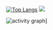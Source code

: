[![Top Langs](https://github-readme-stats.vercel.app/api/top-langs/?username=blockkwork&layout=donut&theme=highcontrast)](https://github.com/anuraghazra/github-readme-stats) ![](https://leetcard.jacoblin.cool/blockkwork?theme=dark)


![activity graph](https://github-readme-activity-graph.vercel.app/graph?username=blockkwork&theme=high-contrast)]
